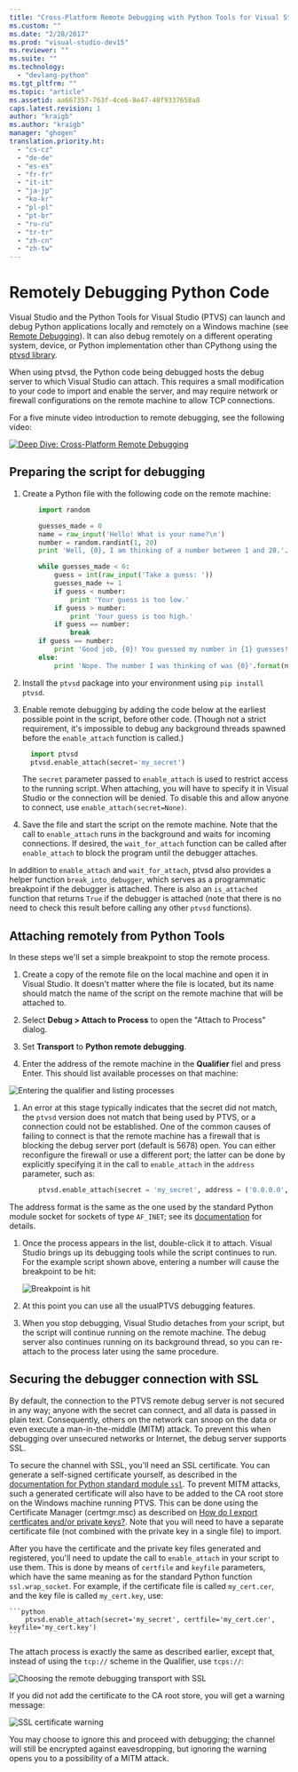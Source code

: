 ```yaml
---
title: "Cross-Platform Remote Debugging with Python Tools for Visual Studio | Microsoft Docs"
ms.custom: ""
ms.date: "2/28/2017"
ms.prod: "visual-studio-dev15"
ms.reviewer: ""
ms.suite: ""
ms.technology:
  - "devlang-python"
ms.tgt_pltfrm: ""
ms.topic: "article"
ms.assetid: aa667357-763f-4ce6-8e47-48f9337658a8
caps.latest.revision: 1
author: "kraigb"
ms.author: "kraigb"
manager: "ghogen"
translation.priority.ht:
  - "cs-cz"
  - "de-de"
  - "es-es"
  - "fr-fr"
  - "it-it"
  - "ja-jp"
  - "ko-kr"
  - "pl-pl"
  - "pt-br"
  - "ru-ru"
  - "tr-tr"
  - "zh-cn"
  - "zh-tw"
---
```


# Remotely Debugging Python Code

Visual Studio and the Python Tools for Visual Studio (PTVS) can launch and debug Python applications locally and remotely on a Windows machine (see [Remote Debugging](../debugger/remote-debugging.md)). It can also debug remotely on a different operating system, device, or Python implementation other than CPythong using the [ptvsd library](https://pypi.python.org/pypi/ptvsd).

When using ptvsd, the Python code being debugged hosts the debug server to which Visual Studio can attach. This requires a small modification to your code to import and enable the server, and may require network or firewall configurations on the remote machine to allow TCP connections.


For a five minute video introduction to remote debugging, see the following video:

[![Deep Dive: Cross-Platform Remote Debugging](VideoThumbnails/RemoteDebugging.png)](https://youtu.be/y1Qq7BrV6Cc)


## Preparing the script for debugging

1. Create a Python file with the following code on the remote machine:

    ```python
        import random

        guesses_made = 0
        name = raw_input('Hello! What is your name?\n')
        number = random.randint(1, 20)
        print 'Well, {0}, I am thinking of a number between 1 and 20.'.format(name)

        while guesses_made < 6:
            guess = int(raw_input('Take a guess: '))
            guesses_made += 1
            if guess < number:
                print 'Your guess is too low.'
            if guess > number:
                print 'Your guess is too high.'
            if guess == number:
                break
        if guess == number:
            print 'Good job, {0}! You guessed my number in {1} guesses!'.format(name, guesses_made)
        else:
            print 'Nope. The number I was thinking of was {0}'.format(number)
    ```
 
1. Install the `ptvsd` package into your environment using `pip install ptvsd`.

1. Enable remote debugging by adding the code below at the earliest possible point in the script, before other code. (Though not a strict requirement, it's impossible to debug any background threads spawned before the `enable_attach` function is called.)

    ```python
      import ptvsd
      ptvsd.enable_attach(secret='my_secret')
    ```

    The `secret` parameter passed to `enable_attach` is used to restrict access to the running script. When attaching, you will have to specify it in Visual Studio or the connection will be denied. To disable this and allow anyone to connect, use `enable_attach(secret=None)`.

1. Save the file and start the script on the remote machine. Note that the call to `enable_attach` runs in the background and waits for incoming connections. If desired, the `wait_for_attach` function can be called after `enable_attach` to block the program until the debugger attaches.

In addition to `enable_attach` and `wait_for_attach`, ptvsd also provides a helper function `break_into_debugger`, which serves as a programmatic breakpoint if the debugger is attached. There is also an `is_attached` function that returns `True` if the debugger is attached (note that there is no need to check this result before calling any other `ptvsd` functions).

## Attaching remotely from Python Tools

In these steps we'll set a simple breakpoint to stop the remote process.

1. Create a copy of the remote file on the local machine and open it in Visual Studio. It doesn't matter where the file is located, but its name should match the name of the script on the remote machine that will be attached to.

1. Select **Debug > Attach to Process** to open the "Attach to Process" dialog.

1. Set **Transport** to **Python remote debugging**.

1. Enter the address of the remote machine in the **Qualifier** fiel and press Enter. This should list available processes on that machine:

![Entering the qualifier and listing processes](media/remote-debugging-qualifier.png)

1. An error at this stage typically indicates that the secret did not match, the `ptvsd` version does not match that being used by PTVS, or a connection could not be established. One of the common causes of failing to connect is that the remote machine has a firewall that is blocking the debug server port (default is 5678) open. You can either reconfigure the firewall or use a different port; the latter can be done by explicitly specifying it in the call to `enable_attach` in the `address` parameter, such as:

    ```python
        ptvsd.enable_attach(secret = 'my_secret', address = ('0.0.0.0', 8080))
    ```

  The address format is the same as the one used by the standard Python module socket for sockets of type `AF_INET`; see its [documentation](http://docs.python.org/3/library/socket.html#socket-families) for details. 

1. Once the process appears in the list, double-click it to attach. Visual Studio brings up its debugging tools while the script continues to run. For the example script shown above, entering a number will cause the breakpoint to be hit:

    ![Breakpoint is hit](media/remote-debugging-breakpoint-hit.png)

1. At this point you can use all the usualPTVS debugging features. 

1. When you stop debugging, Visual Studio detaches from your script, but the script will continue running on the remote machine. The debug server also continues running on its background thread, so you can re-attach to the process later using the same procedure.


## Securing the debugger connection with SSL

By default, the connection to the PTVS remote debug server is not secured in any way; anyone with the secret can connect, and all data is passed in plain text. Consequently, others on the network can snoop on the data or even execute a man-in-the-middle (MITM) attack. To prevent this when debugging over unsecured networks or Internet, the debug server supports SSL. 

To secure the channel with SSL, you'll need an SSL certificate. You can generate a self-signed certificate yourself, as described in the [documentation for Python standard module `ssl`](http://docs.python.org/3/library/ssl.html#self-signed-certificates). To prevent MITM attacks, such a generated certificate will also have to be added to the CA root store on the Windows machine running PTVS. This can be done using the Certificate Manager (certmgr.msc) as described on [How do I export certficates and/or private keys?](https://answers.microsoft.com/en-us/windows/forum/windows_10-security/how-do-i-export-certificates-andor-private-keys/7722900a-e848-4076-bc50-9e2f5e3c66ac). Note that you will need to have a separate certificate file (not combined with the private key in a single file) to import. 

After you have the certificate and the private key files generated and registered, you'll need to update the call to `enable_attach` in your script to use them. This is done by means of `certfile` and `keyfile` parameters, which have the same meaning as for the standard Python function `ssl.wrap_socket`. For example, if the certificate file is called `my_cert.cer`, and the key file is called `my_cert.key`, use: 

    ```python
        ptvsd.enable_attach(secret='my_secret', certfile='my_cert.cer', keyfile='my_cert.key')
    ```

The attach process is exactly the same as described earlier, except that, instead of using the `tcp://` scheme in the Qualifier, use `tcps://`: 

![Choosing the remote debugging transport with SSL](media/remote-debugging-qualifier-ssl.png)

If you did not add the certificate to the CA root store, you will get a warning message: 

![SSL certificate warning](media/remote-debuggingssl-warning.png)

You may choose to ignore this and proceed with debugging; the channel will still be encrypted against eavesdropping, but ignoring the warning opens you to a possibility of a MITM attack.
